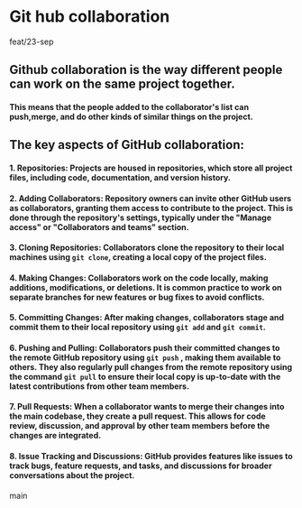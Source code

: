  # Git hub collaboration

feat/23-sep
## Github collaboration is the way different people can work on the same project together.

#### This means that the people added to the collaborator's list can push,merge, and do other kinds of similar things on the project.
 
## The key aspects of GitHub collaboration:

#### 1. Repositories: Projects are housed in repositories, which store all project files, including code, documentation, and version history.

#### 2. Adding Collaborators: Repository owners can invite other GitHub users as collaborators, granting them access to contribute to the project. This is done through the repository's settings, typically under the "Manage access" or "Collaborators and teams" section.

#### 3. Cloning Repositories: Collaborators clone the repository to their local machines using ``` git clone ```, creating a local copy of the project files.

#### 4. Making Changes: Collaborators work on the code locally, making additions, modifications, or deletions. It is common practice to work on separate branches for new features or bug fixes to avoid conflicts.

#### 5. Committing Changes: After making changes, collaborators stage and commit them to their local repository using ``` git add ``` and ``` git commit ```.

#### 6. Pushing and Pulling: Collaborators push their committed changes to the remote GitHub repository using ``` git push ``` , making them available to others. They also regularly pull changes from the remote repository using the command ``` git pull ``` to ensure their local copy is up-to-date with the latest contributions from other team members.

#### 7. Pull Requests: When a collaborator wants to merge their changes into the main codebase, they create a pull request. This allows for code review, discussion, and approval by other team members before the changes are integrated.

#### 8. Issue Tracking and Discussions: GitHub provides features like issues to track bugs, feature requests, and tasks, and discussions for broader conversations about the project.
 
 main
